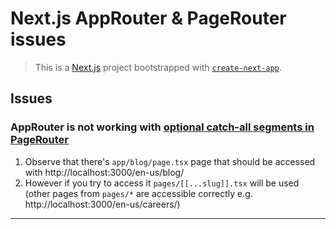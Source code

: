 # Next.js AppRouter & PageRouter issues

> This is a [Next.js](https://nextjs.org/) project bootstrapped with [`create-next-app`](https://github.com/vercel/next.js/tree/canary/packages/create-next-app).

## Issues

### AppRouter is not working with [optional catch-all segments in PageRouter](https://nextjs.org/docs/pages/building-your-application/routing/dynamic-routes#optional-catch-all-segments)

1. Observe that there's `app/blog/page.tsx` page that should be accessed with http://localhost:3000/en-us/blog/
2. However if you try to access it `pages/[[...slug]].tsx` will be used (other pages from `pages/*` are accessible correctly e.g. http://localhost:3000/en-us/careers/)

---
